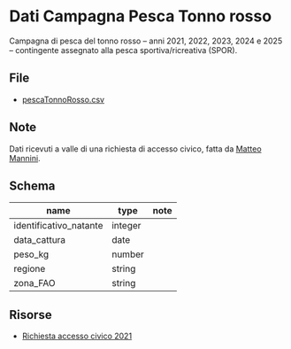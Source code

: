 # Dati Campagna Pesca Tonno rosso

Campagna  di  pesca  del  tonno  rosso – anni 2021, 2022, 2023, 2024 e 2025 – contingente assegnato alla pesca sportiva/ricreativa (SPOR).

## File

- [pescaTonnoRosso.csv](pescaTonnoRosso.csv)

## Note

Dati ricevuti a valle di una richiesta di accesso civico, fatta da [Matteo Mannini](https://twitter.com/ManniniMatteo).

## Schema

| name | type | note |
| --- | --- | --- |
| identificativo_natante | integer |  |
| data_cattura | date |  |
| peso_kg | number |  |
| regione | string |  |
| zona_FAO | string |  |

## Risorse

- [Richiesta accesso civico 2021](risorse/accesso_civico_-_campagna_tonno_rosso.pdf)
